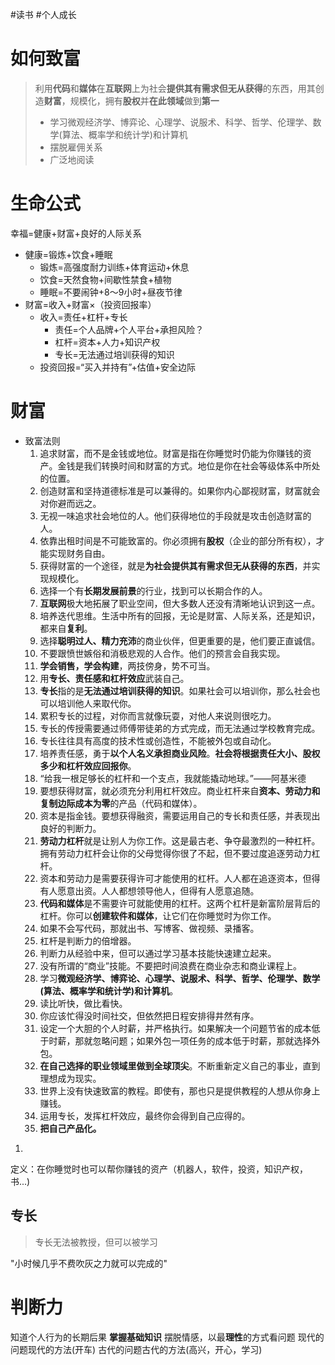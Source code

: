 #读书 #个人成长 
# 如何致富

> 利用**代码**和**媒体**在**互联网**上为社会**提供其有需求但无从获得**的东西，用其创造**财富**，规模化，拥有**股权**并**在此领域**做到**第一**
> - 学习微观经济学、博弈论、心理学、说服术、科学、哲学、伦理学、数学(算法、概率学和统计学)和计算机
> - 摆脱雇佣关系
> - 广泛地阅读


# 生命公式
幸福=健康+财富+良好的人际关系
- 健康=锻炼+饮食+睡眠
	- 锻炼=高强度耐力训练+体育运动+休息
	- 饮食=天然食物+间歇性禁食+植物
	- 睡眠=不要闹钟+8～9小时+昼夜节律
- 财富=收入+财富×（投资回报率）
	- 收入=责任+杠杆+专长
		- 责任=个人品牌+个人平台+承担风险？
		- 杠杆=资本+人力+知识产权
		- 专长=无法通过培训获得的知识
	- 投资回报=“买入并持有”+估值+安全边际


# 财富
- 致富法则
	1. 追求财富，而不是金钱或地位。财富是指在你睡觉时仍能为你赚钱的资产。金钱是我们转换时间和财富的方式。地位是你在社会等级体系中所处的位置。
	2. 创造财富和坚持道德标准是可以兼得的。如果你内心鄙视财富，财富就会对你避而远之。
	3. 无视一味追求社会地位的人。他们获得地位的手段就是攻击创造财富的人。
	4. 依靠出租时间是不可能致富的。你必须拥有**股权**（企业的部分所有权），才能实现财务自由。
	5. 获得财富的一个途径，就是**为社会提供其有需求但无从获得的东西**，并实现规模化。
	6. 选择一个有**长期发展前景**的行业，找到可以长期合作的人。
	7. **互联网**极大地拓展了职业空间，但大多数人还没有清晰地认识到这一点。
	8. 培养迭代思维。生活中所有的回报，无论是财富、人际关系，还是知识，都来自**复利**。
	9. 选择**聪明过人、精力充沛**的商业伙伴，但更重要的是，他们要正直诚信。
	10. 不要跟愤世嫉俗和消极悲观的人合作。他们的预言会自我实现。
	11. **学会销售，学会构建**，两技傍身，势不可当。
	12. 用**专长、责任感和杠杆效应**武装自己。
	13. **专长**指的是**无法通过培训获得的知识**。如果社会可以培训你，那么社会也可以培训他人来取代你。
	14. 累积专长的过程，对你而言就像玩耍，对他人来说则很吃力。
	15. 专长的传授需要通过师傅带徒弟的方式完成，而无法通过学校教育完成。
	16. 专长往往具有高度的技术性或创造性，不能被外包或自动化。
	17. 培养责任感，勇于**以个人名义承担商业风险**。**社会将根据责任大小、股权多少和杠杆效应回报你**。
	18. “给我一根足够长的杠杆和一个支点，我就能撬动地球。”——阿基米德
	19. 要想获得财富，就必须充分利用杠杆效应。商业杠杆来自**资本、劳动力和复制边际成本为零**的产品（代码和媒体）。
	20. 资本是指金钱。要想获得融资，需要运用自己的专长和责任感，并表现出良好的判断力。
	21. **劳动力杠杆**就是让别人为你工作。这是最古老、争夺最激烈的一种杠杆。拥有劳动力杠杆会让你的父母觉得你很了不起，但不要过度追逐劳动力杠杆。
	22. 资本和劳动力是需要获得许可才能使用的杠杆。人人都在追逐资本，但得有人愿意出资。人人都想领导他人，但得有人愿意追随。
	23. **代码和媒体**是不需要许可就能使用的杠杆。这两个杠杆是新富阶层背后的杠杆。你可以**创建软件和媒体**，让它们在你睡觉时为你工作。
	24. 如果不会写代码，那就出书、写博客、做视频、录播客。
	25. 杠杆是判断力的倍增器。
	26. 判断力从经验中来，但可以通过学习基本技能快速建立起来。
	27. 没有所谓的“商业”技能。不要把时间浪费在商业杂志和商业课程上。
	28. 学习**微观经济学、博弈论、心理学、说服术、科学、哲学、伦理学、数学(算法、概率学和统计学)和计算机**。
	29. 读比听快，做比看快。
	30. 你应该忙得没时间社交，但依然把日程安排得井然有序。
	31. 设定一个大胆的个人时薪，并严格执行。如果解决一个问题节省的成本低于时薪，那就忽略问题；如果外包一项任务的成本低于时薪，那就选择外包。
	32. **在自己选择的职业领域里做到全球顶尖**。不断重新定义自己的事业，直到理想成为现实。
	33. 世界上没有快速致富的教程。即使有，那也只是提供教程的人想从你身上赚钱。
	34. 运用专长，发挥杠杆效应，最终你会得到自己应得的。
	35. **把自己产品化。**
1. 


定义：在你睡觉时也可以帮你赚钱的资产（机器人，软件，投资，知识产权，书...)

## 专长
> 专长无法被教授，但可以被学习

"小时候几乎不费吹灰之力就可以完成的"


# 判断力
知道个人行为的长期后果
**掌握基础知识**
摆脱情感，以最**理性**的方式看问题
现代的问题现代的方法(开车)
古代的问题古代的方法(高兴，开心，学习)